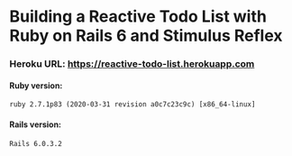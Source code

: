 # Building a Reactive Todo List with Ruby on Rails 6 and Stimulus Reflex

### Heroku URL: https://reactive-todo-list.herokuapp.com

#### Ruby version: 
    ruby 2.7.1p83 (2020-03-31 revision a0c7c23c9c) [x86_64-linux]
#### Rails version: 
    Rails 6.0.3.2
